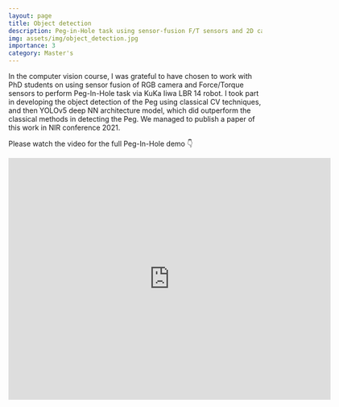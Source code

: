 ```yaml
---
layout: page
title: Object detection
description: Peg-in-Hole task using sensor-fusion F/T sensors and 2D camera image
img: assets/img/object_detection.jpg
importance: 3
category: Master's
---
```


In the computer vision course, I was grateful to have chosen to work with PhD students on using sensor fusion of RGB camera and Force/Torque sensors to perform Peg-In-Hole task via KuKa Iiwa LBR 14 robot. I took part in developing the object detection of the Peg using classical CV techniques, and then YOLOv5 deep NN architecture model, which did outperform the classical methods in detecting the Peg. We managed to publish a paper of this work in NIR conference 2021.

Please watch the video for the full Peg-In-Hole demo :point_down:

<p align="center">
<iframe
    width="640"
    height="480"
    src="https://www.youtube.com/embed/n_HIcPXQ81U"
    frameborder="0"
    allow="autoplay; encrypted-media"
    allowfullscreen
>
</iframe>
</p>
